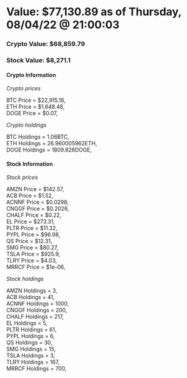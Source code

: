 # Value: $77,130.89 as of Thursday, 08/04/22 @ 21:00:03 

### Crypto Value: $68,859.79

### Stock Value: $8,271.1

#### Crypto Information 
*Crypto prices* 

BTC Price = $22,915.16,  
ETH Price = $1,648.48,  
DOGE Price = $0.07,  


*Crypto holdings* 

BTC Holdings = 1.06BTC,  
ETH Holdings = 26.960005962ETH,  
DOGE Holdings = 1809.826DOGE,  


#### Stock Information 

*Stock prices* 

AMZN Price = $142.57,  
ACB Price = $1.52,  
ACNNF Price = $0.0298,  
CNGGF Price = $0.2026,  
CHALF Price = $0.22,  
EL Price = $273.31,  
PLTR Price = $11.32,  
PYPL Price = $96.98,  
QS Price = $12.31,  
SMG Price = $80.27,  
TSLA Price = $925.9,  
TLRY Price = $4.03,  
MRRCF Price = $1e-06,  


*Stock holdings* 

AMZN Holdings = 3,  
ACB Holdings = 41,  
ACNNF Holdings = 1000,  
CNGGF Holdings = 200,  
CHALF Holdings = 217,  
EL Holdings = 5,  
PLTR Holdings = 61,  
PYPL Holdings = 6,  
QS Holdings = 30,  
SMG Holdings = 15,  
TSLA Holdings = 3,  
TLRY Holdings = 167,  
MRRCF Holdings = 700,  


